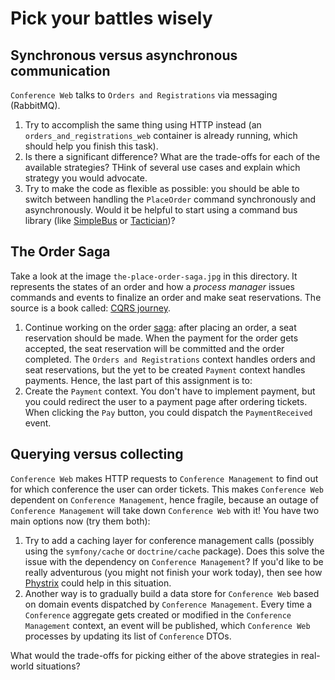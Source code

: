 # Pick your battles wisely

## Synchronous versus asynchronous communication

`Conference Web` talks to `Orders and Registrations` via messaging (RabbitMQ).

1. Try to accomplish the same thing using HTTP instead (an `orders_and_registrations_web` container is already running, which should help you finish this task).
2. Is there a significant difference? What are the trade-offs for each of the available strategies? THink of several use cases and explain which strategy you would advocate.
3. Try to make the code as flexible as possible: you should be able to switch between handling the `PlaceOrder` command synchronously and asynchronously. Would it be helpful to start using a command bus library (like [SimpleBus](https://github.com/SimpleBus/MessageBus) or [Tactician](https://github.com/thephpleague/tactician))?

## The Order Saga

Take a look at the image `the-place-order-saga.jpg` in this directory. It represents the states of an order and how a *process manager* issues commands and events to finalize an order and make seat reservations. The source is a book called: [CQRS journey](https://msdn.microsoft.com/en-us/library/jj554200.aspx).

1. Continue working on the order [saga](https://github.com/broadway/broadway-saga/tree/master/examples/saga): after placing an order, a seat reservation should be made. When the payment for the order gets accepted, the seat reservation will be committed and the order completed. The `Orders and Registrations` context handles orders and seat reservations, but the yet to be created `Payment` context handles payments. Hence, the last part of this assignment is to:
2. Create the `Payment` context. You don't have to implement payment, but you could redirect the user to a payment page after ordering tickets. When clicking the `Pay` button, you could dispatch the `PaymentReceived` event.

## Querying versus collecting

`Conference Web` makes HTTP requests to `Conference Management` to find out for which conference the user can order tickets. This makes `Conference Web` dependent on `Conference Management`, hence fragile, because an outage of `Conference Management` will take down `Conference Web` with it! You have two main options now (try them both):

1. Try to add a caching layer for conference management calls (possibly using the `symfony/cache` or `doctrine/cache` package). Does this solve the issue with the dependency on `Conference Management`? If you'd like to be really adventurous (you might not finish your work today), then see how [Phystrix](https://github.com/odesk/phystrix) could help in this situation.
2. Another way is to gradually build a data store for `Conference Web` based on domain events dispatched by `Conference Management`. Every time a `Conference` aggregate gets created or modified in the `Conference Management` context, an event will be published, which `Conference Web` processes by updating its list of `Conference` DTOs.

What would the trade-offs for picking either of the above strategies in real-world situations?
